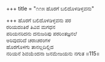 +++
title = "೧೧೫ ಹೊರಗೆ ಬಲಿದೊಳಡಿಳ್ಳವನು"

+++
ಹೊರಗೆ ಬಲಿದೊಳಡಿಳ್ಳವನು ಪರ  
ರರಿಯದಂತಿರೆ ತಿವಿವ ಮಗಧನ   
ಪರಿಯನರಿದನು ದನುಜರಿಪು ಪರರಿಂತಜ್ಞನಲೆ  
ಅರಿವುದರಿದೆ ಚರಾಚರಂಗಳ   
ಹೊರಗೊಳಗು ತಾನಲ್ಲದಿಲ್ಲಿದ  
ನರಿಯನೆ ಶಿವಯೆಂದನಾ ಜನಮೇಜಯನು ನಗುತ      ॥115॥